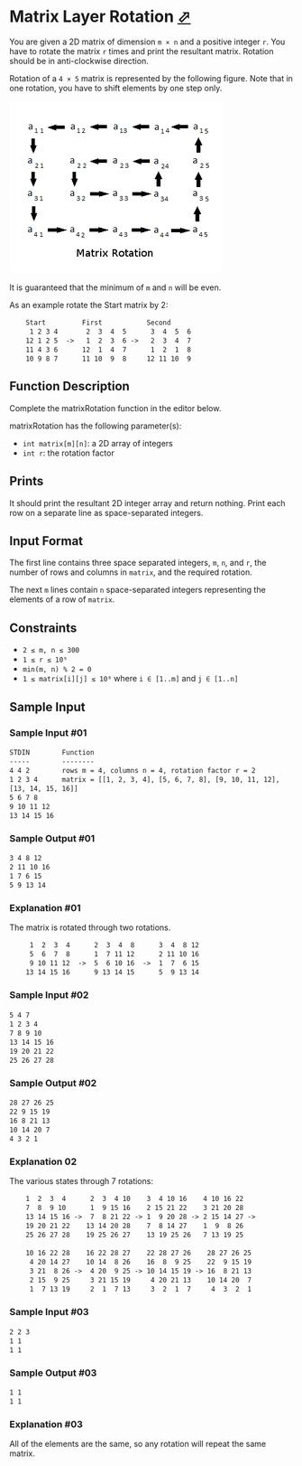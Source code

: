 # Matrix Layer Rotation [⬀](https://www.hackerrank.com/challenges/matrix-rotation-algo)

You are given a 2D matrix of dimension `m × n` and a positive integer `r`. You have to rotate the matrix `r` times and print the resultant matrix. Rotation should be in anti-clockwise direction.

Rotation of a `4 × 5` matrix is represented by the following figure. Note that in one rotation, you have to shift elements by one step only.

![](matrix-rotation.png)

It is guaranteed that the minimum of `m` and `n` will be even.

As an example rotate the Start matrix by 2:

```
    Start         First           Second
     1 2 3 4       2  3  4  5      3  4  5  6
    12 1 2 5  ->   1  2  3  6 ->   2  3  4  7
    11 4 3 6      12  1  4  7      1  2  1  8
    10 9 8 7      11 10  9  8     12 11 10  9
```

## Function Description

Complete the matrixRotation function in the editor below.

matrixRotation has the following parameter(s):

- `int matrix[m][n]`: a 2D array of integers
- `int r`: the rotation factor

## Prints

It should print the resultant 2D integer array and return nothing. Print each row on a separate line as space-separated integers.

## Input Format

The first line contains three space separated integers, `m`, `n`, and `r`, the number of rows and columns in `matrix`, and the required rotation.

The next `m` lines contain `n` space-separated integers representing the elements of a row of `matrix`.

## Constraints

- `2 ≤ m, n ≤ 300`
- `1 ≤ r ≤ 10⁹`
- `min(m, n) % 2 = 0`
- `1 ≤ matrix[i][j] ≤ 10⁸` where `i ∈ [1..m]` and `j ∈ [1..n]`

## Sample Input

### Sample Input #01

```
STDIN        Function
-----        --------
4 4 2        rows m = 4, columns n = 4, rotation factor r = 2
1 2 3 4      matrix = [[1, 2, 3, 4], [5, 6, 7, 8], [9, 10, 11, 12], [13, 14, 15, 16]]
5 6 7 8
9 10 11 12
13 14 15 16
```

### Sample Output #01
```
3 4 8 12
2 11 10 16
1 7 6 15
5 9 13 14
```

### Explanation #01

The matrix is rotated through two rotations.
```
     1  2  3  4      2  3  4  8      3  4  8 12
     5  6  7  8      1  7 11 12      2 11 10 16
     9 10 11 12  ->  5  6 10 16  ->  1  7  6 15
    13 14 15 16      9 13 14 15      5  9 13 14
```

### Sample Input #02
```
5 4 7
1 2 3 4
7 8 9 10
13 14 15 16
19 20 21 22
25 26 27 28
```

### Sample Output #02
```
28 27 26 25
22 9 15 19
16 8 21 13
10 14 20 7
4 3 2 1
```

### Explanation 02

The various states through 7 rotations:
```
    1  2  3  4      2  3  4 10    3  4 10 16    4 10 16 22
    7  8  9 10      1  9 15 16    2 15 21 22    3 21 20 28
    13 14 15 16 ->  7  8 21 22 -> 1  9 20 28 -> 2 15 14 27 ->
    19 20 21 22    13 14 20 28    7  8 14 27    1  9  8 26
    25 26 27 28    19 25 26 27    13 19 25 26   7 13 19 25

    10 16 22 28    16 22 28 27    22 28 27 26    28 27 26 25
     4 20 14 27    10 14  8 26    16  8  9 25    22  9 15 19
     3 21  8 26 ->  4 20  9 25 -> 10 14 15 19 -> 16  8 21 13
     2 15  9 25     3 21 15 19     4 20 21 13    10 14 20  7
     1  7 13 19     2  1  7 13     3  2  1  7     4  3  2  1
```

### Sample Input #03
```
2 2 3
1 1
1 1
```

### Sample Output #03
```
1 1
1 1
```

### Explanation #03

All of the elements are the same, so any rotation will repeat the same matrix.
